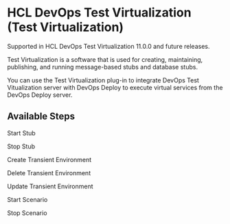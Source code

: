 # HCL DevOps Test Virtualization (Test Virtualization)

Supported in HCL DevOps Test Virtualization 11.0.0 and future releases.

Test Virtualization is a software that is used for creating, maintaining, publishing, and running message-based stubs and database stubs.

You can use the Test Virtualization plug-in to integrate DevOps Test Vitualization server with DevOps Deploy to execute virtual services from the DevOps Deploy server.

## Available Steps

Start Stub

Stop Stub

Create Transient Environment

Delete Transient Environment

Update Transient Environment

Start Scenario

Stop Scenario
